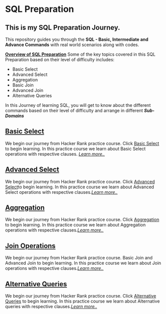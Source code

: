 # SQL Preparation

##  This is my SQL Preparation Journey.
This repository guides you through the **SQL - Basic, Intermediate and Advance Commands** with real world scenarios along with codes.

<u>**Overview of SQL Preparation**</u>
Some of the key topics covered in this SQL Preparation based on their level of difficulty includes:
+   Basic Select
+   Advanced Select
+   Aggregation
+   Basic Join
+   Advanced Join
+   Alternative Queries

In this Journey of learning SQL, you will get to know about the  different commands based on their level of difficulty and arrange in different **_Sub-Domains_**


##  <a href="./Basic Select/README.md">Basic Select</a>
We begin our journey from Hacker Rank practice course. Click [Basic Select](https://www.hackerrank.com/domains/sql?filters%5Bsubdomains%5D%5B%5D=select&filters%5Bdifficulty%5D%5B%5D=easy&filters%5Bdifficulty%5D%5B%5D=medium&filters%5Bdifficulty%5D%5B%5D=hard&badge_type=sql) to begin learning. In this practice course we learn about Basic Select operations with respective clauses. <a href="./Basic Select/README.md"><i>Learn more..</i></a>

##  <a href="./Advanced Select/README.md">Advanced Select</a>
We begin our journey from Hacker Rank practice course. Click [Advanced Select](https://www.hackerrank.com/domains/sql?filters%5Bsubdomains%5D%5B%5D=advanced-select&filters%5Bdifficulty%5D%5B%5D=easy&filters%5Bdifficulty%5D%5B%5D=medium&filters%5Bdifficulty%5D%5B%5D=hard&badge_type=sql)to begin learning. In this practice course we learn about Advanced Select operations with respective clauses.<a href="./Advanced Select/README.md"><i>Learn more..</i></a>

##  <a href="./Aggregation/README.md">Aggregation</a>
We begin our journey from Hacker Rank practice course. Click [Aggregation](https://www.hackerrank.com/domains/sql?filters%5Bsubdomains%5D%5B%5D=aggregation&filters%5Bdifficulty%5D%5B%5D=easy&filters%5Bdifficulty%5D%5B%5D=medium&filters%5Bdifficulty%5D%5B%5D=hard&filters%5Bskills%5D%5B%5D=SQL%20%28Basic%29&filters%5Bskills%5D%5B%5D=SQL%20%28Intermediate%29&filters%5Bskills%5D%5B%5D=SQL%20%28Advanced%29)  to begin learning. In this practice course we learn about Aggregation operations with respective clauses.<a href="./Aggregation/README.md"><i>Learn more..</i></a>

##  <a href="./Join Operations/README.md">Join Operations</a>
We begin our journey from Hacker Rank practice course. Basic Join and Advanced Join to begin learning. In this practice course we learn about Join operations with respective clauses.<a href="./Join Operations/README.md"><i>Learn more..</i></a>

##  <a href="./Alternative Queries/README.md">Alternative Queries</a>
We begin our journey from Hacker Rank practice course. Click [Alternative Queries](https://www.hackerrank.com/domains/sql?filters%5Bsubdomains%5D%5B%5D=alternative-queries&filters%5Bdifficulty%5D%5B%5D=hard&filters%5Bdifficulty%5D%5B%5D=medium&filters%5Bdifficulty%5D%5B%5D=easy&filters%5Bskills%5D%5B%5D=SQL%20%28Advanced%29&filters%5Bskills%5D%5B%5D=SQL%20%28Intermediate%29&filters%5Bskills%5D%5B%5D=SQL%20%28Basic%29) to begin learning. In this practice course we learn about Alternative queries with respective clauses.<a href="./Alternative Queries/README.md"><i>Learn more..</i></a>